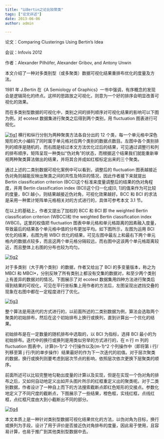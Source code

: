 ```yaml
---
title: "以Bertin之论比较聚类"
tags: ["论文评述"]
date: 2013-06-06
author: admin 

---
```


论文：Comparing Clusterings Using Bertin’s Idea

会议：Infovis 2012

作者：Alexander Pilhöfer, Alexander Gribov, and Antony Unwin

本文介绍了一种对多类别型（或多聚类）数据可视化结果重排布优化的度量及方法。

1981 年 J.Bertin 在《A Semiology of Graphics》一书中强调，有序概念的发现会是逻辑简化的终点。这样的思路放之可视化，则意为一个好的排序会明显改善可视化的效果。

而在多类别型数据的可视化中，类别之间的排列顺序对可视化结果的影响可以下图为例，对 ecotest 数据集进行聚类之后得到两个类别，用 fluctuation 图表进行可视化。

[![fig1](http://www.cad.zju.edu.cn/home/vagblog/wp-content/uploads/2013/06/fig1.jpg)](http://www.cad.zju.edu.cn/home/vagblog/wp-content/uploads/2013/06/fig1.jpg)
横行和纵行分别为两种聚类方法各自分出的 12 个类，每一个单元格中深色矩形的大小编码了同时属于单元格对应两个类别的数据点数目。左图中各个类别排列的顺序是随机的，而右图是经过本文方法优化过后的结果，可见通过调整行和列的排布顺序，矩阵呈现一种类似“伪对角”的状态，而根据这个结果我们就能重新审视两种聚类算法做出的结果，并将其合并成如红框标定出来的三个聚类。

通过上述的二类别数据可视化案例中可以看到，调整后的 fluctuation 图表越接近伪对角则越能反映出聚类之间的共性及特异的情况，因此作者接下来就提出 Bertin classification criterion (BCC)这个标准来度量调整后的结果的伪对角程度，并用 Bertin classification index (BCI)这个归一化成[0, 1]的值来作为可比较的度量，BCI 越小，则结果越接近伪对角，可视化效果越好。BCC 和 BCI 的求法是采用一种累计矩阵单元格相关对的方式进行的，具体可参考本文 3.1 节。

在以上的基础上，作者又提出了加权的 BCC 和 BCI 即 the weighted Bertin classification criterion (WBCC)和 the weighted Bertin classification index (WBCI)。这里的权值把 fluctuation 图表中单元格和单元格距离的因素融入度量，导致最后的结果各个单元格中值的分布更加平均。如下图所示，左图为运用 BCI 优化的结果，右图为用 WBCI 优化的结果，可见左图中最左上和最右下两个单元格内的数据点较多，而且这两个单元格分隔较远，而右图中这该两个单元格距离较近，而且整体上右图的分布也较为均匀。

[![fig2](http://www.cad.zju.edu.cn/home/vagblog/wp-content/uploads/2013/06/fig2.jpg)](http://www.cad.zju.edu.cn/home/vagblog/wp-content/uploads/2013/06/fig2.jpg)

对于多类别（大于两个类别）的数据，作者又给出了 BCI 的多变量版本，称之为 MBCI 和 MBCI\*，分别反映了所有类别上都没有交集的数据对，和至少两个类别上有差异的数据对的情况。下图展示了对 ecotest 数据集用四种方法进行聚类后得到结果的可视化，可见在平行坐标集上用作者的方法后，左图呈现出遮挡交叠的现象在右图中都在一定程度进行了优化。

[![fig3](http://www.cad.zju.edu.cn/home/vagblog/wp-content/uploads/2013/06/fig3.jpg)](http://www.cad.zju.edu.cn/home/vagblog/wp-content/uploads/2013/06/fig3.jpg)

整个算法是用迭代的方式进行的，以前面所述的二类别数据为例，算法会选取两个聚类的初始排布，然后在这个初始排布上换行或换列，直到计算出一个优化的结果。

初始排布是在一定数量的随机排布中选取的，以 BCI 为指标，选择 BCI 最小的为初始排布。迭代中的换行或换列是用类似穷举的方式进行的，在 n 行 m 列的 fluctuation 图表中，计算(n-1)^2 个行操作以及(m-1)^2 个列操作中（即将第 i 行/列移至第 j 行/列的单步操作）结果最好的作为下一次迭代的初值。对于层次聚类的数据，换行或换列则要考虑到层次节点的影响，依照层次依次更换下层聚类的顺序。

前面所述可以比较完整地勾勒出度量的计算以及实现，但是在实现一个伪对角的排布之后，又如何自动地定义出如开头图片所示的红框重定义出的聚类呢。对于二类别数据，作者设计了一种自上而下的方法搜索截断点即红色矩形的交接点。参数化地定义了不同尺度的截断点，下图展示了一些结果，橙色框，实线红框，点线红框，点红框尺度由大到小截断出不同的部分。

[![fig4](http://www.cad.zju.edu.cn/home/vagblog/wp-content/uploads/2013/06/fig4.jpg)](http://www.cad.zju.edu.cn/home/vagblog/wp-content/uploads/2013/06/fig4.jpg)

本文本质上是一种针对类别型数据可视化结果优化的方法，以伪对角为目标，换行或换列为手段，设计了用于评价是否接近伪对角排布的度量，因此易于使用，且容易计算，也易于推广到其他类别型数据中去。

#
